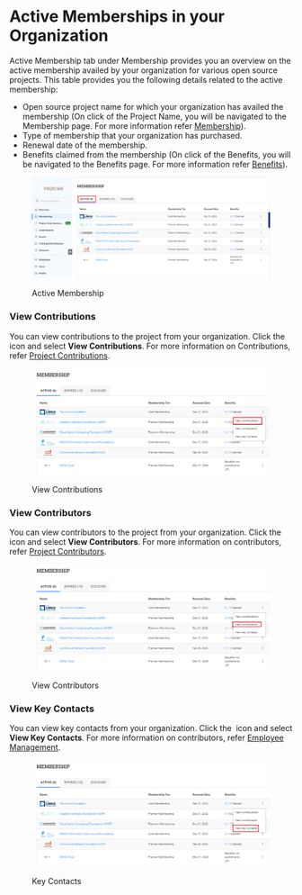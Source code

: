 # Active Memberships in your Organization

Active Membership tab under Membership provides you an overview on the active membership availed by your organization for various open source projects. This table provides you the following details related to the active membership:

* Open source project name for which your organization has availed the membership (On click of the Project Name, you will be navigated to the Membership page. For more information refer [Membership](https://docs.linuxfoundation.org/lfx/organization-dashboard/projects/membership-details-of-a-project)).
* Type of membership that your organization has purchased.
* Renewal date of the membership.
* Benefits claimed from the membership (On click of the Benefits, you will be navigated to the Benefits page. For more information refer [Benefits](https://docs.linuxfoundation.org/lfx/organization-dashboard/projects/benefits)).

<figure><img src="../../.gitbook/assets/Membership (3).png" alt=""><figcaption><p>Active Membership</p></figcaption></figure>

### View Contributions&#x20;

You can view contributions to the project from your organization. Click the <img src="../../.gitbook/assets/Icon (11).png" alt="" data-size="line"> icon and select **View Contributions**.  For more information on Contributions,  refer [Project Contributions](https://docs.linuxfoundation.org/lfx/organization-dashboard/projects/project-contributions).

<figure><img src="../../.gitbook/assets/View Contributons  (2).png" alt=""><figcaption><p>View  Contributions </p></figcaption></figure>

### View Contributors

You can view contributors to the project from your organization. Click the <img src="../../.gitbook/assets/Icon (11).png" alt="" data-size="line"> icon and select **View Contributors**.  For more information on contributors,  refer [Project Contributors](https://docs.linuxfoundation.org/lfx/organization-dashboard/projects/project-contributors).

<figure><img src="../../.gitbook/assets/View Contributors.png" alt=""><figcaption><p>View Contributors</p></figcaption></figure>

### View Key Contacts

You can view key contacts from your organization. Click the <img src="../../.gitbook/assets/Icon (11).png" alt="" data-size="line"> icon and select **View Key Contacts**.  For more information on contributors, refer [Employee Management](https://docs.linuxfoundation.org/lfx/organization-dashboard/employee-management).

<figure><img src="../../.gitbook/assets/Key Contacts.png" alt=""><figcaption><p>Key Contacts</p></figcaption></figure>
